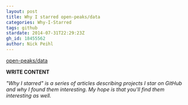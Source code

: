 ```yaml
---
layout: post
title: Why I starred open-peaks/data
categories: Why-I-Starred
tags: github
stardate: 2014-07-31T22:29:23Z
gh_id: 18455562
author: Nick Peihl
---
```


[open-peaks/data](https://github.com/open-peaks/data)

**WRITE CONTENT**

*"Why I starred" is a series of articles describing projects I star on GitHub and why I found them interesting. My hope is that you'll find them interesting as well.*


